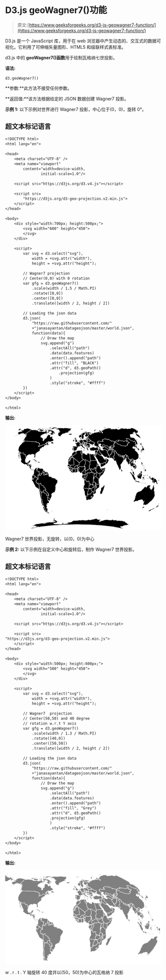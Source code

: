 # D3.js geoWagner7()功能

> 原文:[https://www.geeksforgeeks.org/d3-js-geowagner7-function/](https://www.geeksforgeeks.org/d3-js-geowagner7-function/)

D3.js 是一个 JavaScript 库，用于在 web 浏览器中产生动态的、交互式的数据可视化。它利用了可伸缩矢量图形、HTML5 和级联样式表标准。

d3.js 中的 **geoWagner7()函数**用于绘制瓦格纳七世投影。

**语法:**

```
d3.geoWagner7()
```

**参数:**此方法不接受任何参数。

**返回值:**该方法根据给定的 JSON 数据创建 Wagner7 投影。

**示例 1:** 以下示例对世界进行 Wagner7 投影，中心位于(0，0)，旋转 0°。

## 超文本标记语言

```
<!DOCTYPE html> 
<html lang="en"> 

<head> 
    <meta charset="UTF-8" /> 
    <meta name="viewport"
        content="width=device-width, 
                initial-scale=1.0"/> 

    <script src="https://d3js.org/d3.v4.js"></script>

    <script src=
        "https://d3js.org/d3-geo-projection.v2.min.js">
    </script>  
</head> 

<body> 
    <div style="width:700px; height:500px;"> 
        <svg width="600" height="450"> 
        </svg> 
    </div> 

    <script>
        var svg = d3.select("svg"),
            width = +svg.attr("width"),
            height = +svg.attr("height");

        // Wagner7 projection
        // Center(0,0) with 0 rotation
        var gfg = d3.geoWagner7()
            .scale(width / 1.5 / Math.PI)
            .rotate([0,0])
            .center([0,0])
            .translate([width / 2, height / 2])

        // Loading the json data
        d3.json(
            "https://raw.githubusercontent.com/"
            +"janasayantan/datageojson/master/world.json", 
            function(data){
                // Draw the map
                svg.append("g")
                    .selectAll("path")
                    .data(data.features)
                    .enter().append("path")
                    .attr("fill", "BLACK")
                    .attr("d", d3.geoPath()
                        .projection(gfg)
                    )
                    .style("stroke", "#ffff")
        })
    </script>
</body> 

</html>
```

**输出:**

![](img/f5f7714b9f234ed82df4f75db4134fa8.png)

Wagner7 世界投影，无旋转，以(0，0)为中心

**示例 2:** 以下示例在自定义中心和旋转后，制作 Wagner7 世界投影。

## 超文本标记语言

```
<!DOCTYPE html> 
<html lang="en"> 

<head> 
    <meta charset="UTF-8" /> 
    <meta name="viewport"
        content="width=device-width, 
                initial-scale=1.0"/> 

    <script src="https://d3js.org/d3.v4.js"></script>

    <script src=
"https://d3js.org/d3-geo-projection.v2.min.js">
    </script>
</head> 

<body> 
    <div style="width:500px; height:600px;"> 
        <svg width="500" height="450"> 
        </svg> 
    </div> 

    <script>
        var svg = d3.select("svg"),
            width = +svg.attr("width"),
            height = +svg.attr("height");

        // Wagner7  projection
        // Center(50,50) and 40 degree
        // rotation w.r.t Y axis
        var gfg = d3.geoWagner7()
            .scale(width / 1.3 / Math.PI)
            .rotate([40,0])
            .center([50,50])
            .translate([width / 2, height / 2])

        // Loading the json data
        d3.json(
            "https://raw.githubusercontent.com/"
            +"janasayantan/datageojson/master/world.json", 
            function(data){
                // Draw the map
                svg.append("g")
                    .selectAll("path")
                    .data(data.features)
                    .enter().append("path")
                    .attr("fill", "Grey")
                    .attr("d", d3.geoPath()
                    .projection(gfg)
                    )
                    .style("stroke", "#ffff")
        })
    </script>
</body> 

</html>
```

**输出:**

![](img/16ce2c5680e0baf6d6466c73088e331c.png)

w . r . t . Y 轴旋转 40 度并以(50，50)为中心的瓦格纳 7 投影